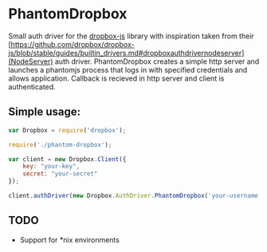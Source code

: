 PhantomDropbox
==============

Small auth driver for the [dropbox-js](https://github.com/dropbox/dropbox-js) library with inspiration taken from their [https://github.com/dropbox/dropbox-js/blob/stable/guides/builtin_drivers.md#dropboxauthdrivernodeserver](NodeServer) auth driver. PhantomDropbox creates a simple http server and launches a phantomjs process that logs in with specified credentials and allows application. Callback is recieved in http server and client is authenticated.

Simple usage:
--------------
```JavaScript
var Dropbox = require('dropbox');

require('./phantom-dropbox');

var client = new Dropbox.Client({
    key: "your-key",
    secret: "your-secret"
});

client.authDriver(new Dropbox.AuthDriver.PhantomDropbox('your-username', 'your-password', { port: 8191 }));
```

TODO
--------------

* Support for *nix environments